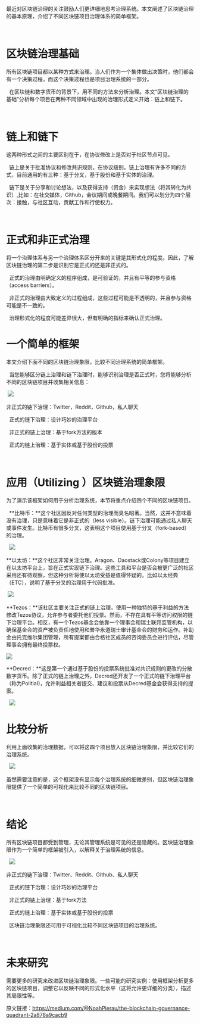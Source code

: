 
最近对区块链治理的关注鼓励人们更详细地思考治理系统。本文阐述了区块链治理的基本原理，介绍了不同区块链项目治理体系的简单框架。  

 
# 区块链治理基础   

所有区块链项目都以某种方式来治理。当人们作为一个集体做出决策时，他们都会有一个决策过程，而这个决策过程也是项目治理系统的一部分。  

 
在区块链和数字货币的背景下，用不同的方法来分析治理。本文“区块链治理的基础”分析每个项目在两种不同领域中出现的治理形式定义开始：链上和链下。  

 
# 链上和链下  

这两种形式之间的主要区别在于，在协议修改上是否对于社区节点可见。  

 
链上是关于批准协议和修改共识规则，在协议级别。链上治理有许多不同的方式，目前通用的有三种：基于分叉，基于股份和基于实体的治理。  

 
链下是关于分享和讨论想法，以及获得支持（资金）来实现想法（将其转化为共识）,比如：在社交媒体，Github，会议期间或晚餐期间。我们可以划分为四个层次：接触，与社区互动，贡献工作和行使权力。  

 
# 正式和非正式治理  

将一个治理体系与另一个治理体系区分开来的关键是其形式化的程度。因此，了解区块链治理的第二步是识别它是正式的还是非正式的。  

 
正式的治理由明确定义的程序组成，是可验证的，并且有平等的参与资格（access barriers）。  

 
非正式的治理由大致定义的过程组成，这些过程可能是不透明的，并且参与资格可能是不一致的。  

 
治理形式化的程度可能差异很大，但有明确的指标来确认正式治理。  


# 一个简单的框架  

本文介绍下面不同的区块链治理象限，比较不同治理系统的简单框架。  

 
当您能够区分链上治理和链下治理时，能够识别治理是否正式时，您将能够分析不同的区块链项目并收集相关信息：   

 ![](https://wx1.sinaimg.cn/mw690/bc691b2cgy1g3ygzix5sfj20e30b2jse.jpg)  

非正式的链下治理：Twitter，Reddit，Github，私人聊天  

 
正式的链下治理：设计巧妙的治理平台  

 
非正式的链上治理：基于fork方法的版本  

 
正式的链上治理：基于实体或基于股份的投票  

 
# 应用（Utilizing ）区块链治理象限  

为了演示该框架如何用于分析治理系统，本节将重点介绍四个不同的区块链项目。   

 
**比特币：**这个社区因反对任何类型的治理而臭名昭著。当然，这并不意味着没有治理，只是意味着它是非正式的（less visible）。链下治理可能通过私人聊天或事件发生。比特币有很多分叉，这表明这个项目使用基于分叉（fork-based）的治理。  

  ![](https://wx1.sinaimg.cn/mw690/bc691b2cgy1g3ygzix5sfj20e30b2jse.jpg)  

**以太坊：**这个社区非常关注治理。Aragon、Daostack或Colony等项目建立在以太坊平台上，旨在正式实现链下治理。这些工具和平台是否会被更广泛的社区采用还有待观察，但这种分析将使以太坊受益是值得怀疑的。比如以太经典（ETC），说明了基于分叉的治理用于代码批准。  

 ![](https://wx4.sinaimg.cn/mw690/bc691b2cgy1g3ygzilecsj20dz0bzabp.jpg)


**Tezos：**该社区主要关注正式的链上治理，使用一种独特的基于利益的方法修改Tezos协议，允许参与者委托他们投票。然而，不存在具有平等访问权限的链下治理平台。相反，有一个Tezos基金会依靠一个理事会和瑞士联邦监管机构，以确保基金会的资产被负责任地使用和普华永道瑞士审计基金会的财务和运作。补助金由托克维尔集团管理，所有提案都由合格社区成员的咨询委员会进行评估，尽管理事会拥有最终投票权。  

![](https://wx4.sinaimg.cn/mw690/bc691b2cgy1g3ygzilkxej20e40bowg4.jpg)

**Decred：**这是第一个通过基于股份的投票系统批准对共识规则的更改的分散数字货币。除了正式的链上治理之外，Decred还开发了一个正式的链下治理平台（称为PolitiaI)，允许利益相关者提交、建议和投票从Decred基金会获得支持的提案。  

  ![](https://wx2.sinaimg.cn/mw690/bc691b2cgy1g3ygzixp9gj20dz0c2dh2.jpg)

# 比较分析  

利用上面收集的治理数据，可以将这四个项目放入区块链治理象限，并比较它们的治理系统。   

  ![](https://wx2.sinaimg.cn/mw690/bc691b2cgy1g3ygziojzqj20dy09ytbh.jpg)   

虽然需要注意的是，这个框架没有显示每个治理系统的细微差别，但区块链治理象限提供了一个简单的可视化来比较不同的区块链项目。  

 
# 结论  

所有区块链项目都受到管理，无论其管理系统是可见的还是隐藏的。区块链治理象限作为一个简单的框架被引入，以解释关于治理系统的信息。   

  ![](https://wx2.sinaimg.cn/mw690/bc691b2cgy1g3ygzivccjj20dy0800t8.jpg)  

非正式的链下治理：Twitter、Reddit、Github、私人聊天   

 
正式的链下治理：设计巧妙的治理平台  

 
非正式的链上治理：基于fork方法  

 
正式的链上治理：基于实体或基于股份的投票  

 
区块链治理象限还可用于可视化比较不同区块链项目的治理系统。  

 
# 未来研究  

需要更多的研究来改进区块链治理象限。一些可能的研究实例：使用框架分析更多的区块链项目，调整它以反映不同的形式化水平（这将允许更详细的分类），描述其局限性等。  


原文链接：https://medium.com/@NoahPierau/the-blockchain-governance-quadrant-2a878a9cacb9

